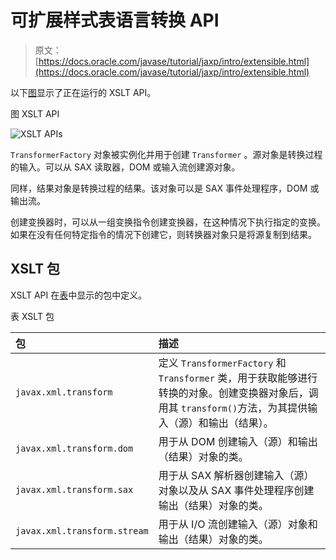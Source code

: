# 可扩展样式表语言转换 API

> 原文： [https://docs.oracle.com/javase/tutorial/jaxp/intro/extensible.html](https://docs.oracle.com/javase/tutorial/jaxp/intro/extensible.html)

以下[图](#gceys)显示了正在运行的 XSLT API。

图 XSLT API

![XSLT APIs](img/f1a6c4deb4e0bd8988fa1d0754894326.jpg)

`TransformerFactory` 对象被实例化并用于创建 `Transformer` 。源对象是转换过程的输入。可以从 SAX 读取器，DOM 或输入流创建源对象。

同样，结果对象是转换过程的结果。该对象可以是 SAX 事件处理程序，DOM 或输出流。

创建变换器时，可以从一组变换指令创建变换器，在这种情况下执行指定的变换。如果在没有任何特定指令的情况下创建它，则转换器对象只是将源复制到结果。

## XSLT 包

XSLT API 在[表](#gcfbf)中显示的包中定义。

表 XSLT 包


 

| 包 | 描述 |
| :-- | :-- |
| `javax.xml.transform` | 定义 `TransformerFactory` 和 `Transformer` 类，用于获取能够进行转换的对象。创建变换器对象后，调用其 `transform()`方法，为其提供输入（源）和输出（结果）。 |
| `javax.xml.transform.dom` | 用于从 DOM 创建输入（源）和输出（结果）对象的类。 |
| `javax.xml.transform.sax` | 用于从 SAX 解析器创建输入（源）对象以及从 SAX 事件处理程序创建输出（结果）对象的类。 |
| `javax.xml.transform.stream` | 用于从 I/O 流创建输入（源）对象和输出（结果）对象的类。 |